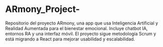 # ARmony_Project-
Repositorio del proyecto ARmony, una app que usa Inteligencia Artificial y Realidad Aumentada para el bienestar emocional. Incluye chatbot IA, entornos RA y una interfaz móvil. El proyecto sigue metodología Scrum y está migrando a React para mejorar usabilidad y escalabilidad.
